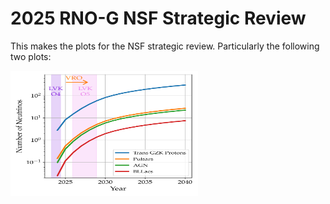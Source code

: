 # 2025 RNO-G NSF Strategic Review

This makes the plots for the NSF strategic review.
Particularly the following two plots:

<img src="plot_limit/num_vs_time.png" alt="Alt Text" width="300" height="200">
